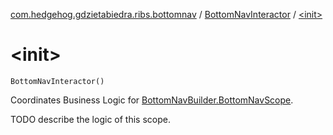 [com.hedgehog.gdzietabiedra.ribs.bottomnav](../index.md) / [BottomNavInteractor](index.md) / [&lt;init&gt;](./-init-.md)

# &lt;init&gt;

`BottomNavInteractor()`

Coordinates Business Logic for [BottomNavBuilder.BottomNavScope](#).

TODO describe the logic of this scope.


